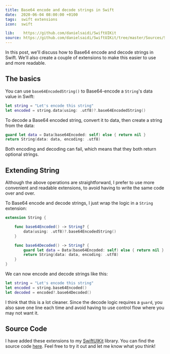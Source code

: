 ```yaml
---
title: Base64 encode and decode strings in Swift
date:  2020-06-04 08:00:00 +0100
tags:  swift extensions
icon:  swift

lib:    https://github.com/danielsaidi/SwiftUIKit
source: https://github.com/danielsaidi/SwiftUIKit/tree/master/Sources/SwiftUIKit/Extensions/String
---
```


In this post, we'll discuss how to Base64 encode and decode strings in Swift. We'll also create a couple of extensions to make this easier to use and more readable.


## The basics

You can use `base64EncodedString()` to Base64-encode a `String`'s data value in Swift:

```swift
let string = "Let's encode this string"
let encoded = string.data(using: .utf8)?.base64EncodedString()
```

To decode a Base64 encoded string, convert it to data, then create a string from the data:

```swift
guard let data = Data(base64Encoded: self) else { return nil }
return String(data: data, encoding: .utf8)
```

Both encoding and decoding can fail, which means that they both return optional strings. 


## Extending String

Although the above operations are straightforward, I prefer to use more convenient and readable extensions, to avoid having to write the same code over and over.

To Base64 encode and decode strings, I just wrap the logic in a `String` extension:

```swift
extension String {

    func base64Encoded() -> String? {
        data(using: .utf8)?.base64EncodedString()
    }

    func base64Decoded() -> String? {
        guard let data = Data(base64Encoded: self) else { return nil }
        return String(data: data, encoding: .utf8)
    }
}
```

We can now encode and decode strings like this:

```swift
let string = "Let's encode this string"
let encoded = string.base64Encoded()
let decoded = encoded?.base64Decoded()
```

I think that this is a lot cleaner. Since the decode logic requires a `guard`, you also save one line each time and avoid having to use control flow where you may not want it.


## Source Code

I have added these extensions to my [SwiftUIKit]({{page.lib}}) library. You can find the source code [here]({{page.source}}). Feel free to try it out and let me know what you think!